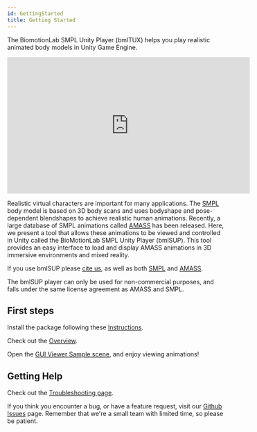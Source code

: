 ```yaml
---
id: GettingStarted
title: Getting Started
---
```


The BiomotionLab SMPL Unity Player (bmlTUX) helps you play realistic animated body models in Unity Game Engine.

<p>
<iframe width="560" height="315" src="https://www.youtube.com/embed/5uyAHu2ow08" title="YouTube video player" frameborder="0" allow="accelerometer; autoplay; clipboard-write; encrypted-media; gyroscope; picture-in-picture" allowfullscreen></iframe>
</p>

Realistic virtual characters are important for many applications. The [SMPL](https://smpl.is.tue.mpg.de) body model is based on 3D body scans and uses bodyshape and pose-dependent blendshapes to achieve realistic human animations.  Recently, a large database of SMPL animations called [AMASS](https://amass.is.tue.mpg.de) has been released. Here, we present a tool that allows these animations to be viewed and controlled in Unity called the BioMotionLab SMPL Unity Player (bmlSUP). This tool provides an easy interface to load and display AMASS animations in 3D immersive environments and mixed reality.

If you use bmlSUP please [cite us](Publication.md), as well as both [SMPL](https://smpl.is.tue.mpg.de) and [AMASS](https://amass.is.tue.mpg.de).

The bmlSUP player can only be used for non-commercial purposes, and falls under the same license agreement as AMASS and SMPL.

## First steps

Install the package following these [Instructions](Installation.md).

Check out the [Overview](Overview.md).

Open the [GUI Viewer Sample scene](documentation/gui/guiloading.md), and enjoy viewing animations!

## Getting Help

Check out the [Troubleshooting page](Troubleshooting.md).

If you think you encounter a bug, or have a feature request, visit our [Github Issues](https://github.com/BioMotionLab/SUP/issues) page. Remember that we're a small team with limited time, so please be patient.